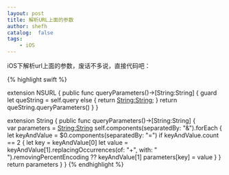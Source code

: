 ```yaml
---
layout: post
title: 解析URL上面的参数
author: shefh
catalog:  false
tags:
    - iOS
---
```


 iOS下解析url上面的参数，废话不多说，直接代码吧：

 {% highlight swift %}

 extension NSURL {
    public  func queryParameters()->[String:String] {
        guard let queString = self.query else {
            return [String:String]();
        }
        return queString.queryParameters()
    }
}

extension String {
    public  func queryParameters()->[String:String] {        
        var parameters = [String:String]()
        self.components(separatedBy: "&").forEach {
            let keyAndValue = $0.components(separatedBy: "=")
            if keyAndValue.count == 2 {
                let key = keyAndValue[0]
                let value = keyAndValue[1].replacingOccurrences(of: "+", with: " ").removingPercentEncoding
                    ?? keyAndValue[1]
                parameters[key] = value
            }
        }
        return parameters
    }
}
{% endhighlight %}